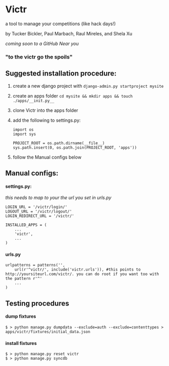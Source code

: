 # Victr #

a tool to manage your competitions (like hack days!)

by Tucker Bickler, Paul Marbach, Raul Mireles, and Shela Xu

_coming soon to a GitHub Near you_

### "to the victr go the spoils" ###

## Suggested installation procedure: ##

1.  create a new django project with `django-admin.py startproject mysite`
2.  create an apps folder `cd mysite && mkdir apps && touch ./apps/__init.py__`
3.  clone Victr into the apps folder
4.  add the following to settings.py:

        import os
        import sys

        PROJECT_ROOT = os.path.dirname(__file__)
        sys.path.insert(0, os.path.join(PROJECT_ROOT, 'apps'))
    
5.  follow the Manual configs below

## Manual configs: ##
#### settings.py: ####
_this needs to map to your the url you set in urls.py_

    LOGIN_URL = '/victr/login/'
    LOGOUT_URL = '/victr/logout/'
    LOGIN_REDIRECT_URL = '/victr/'

    INSTALLED_APPS = (
        ...
        'victr',
        ...
    )

#### urls.py ####

    urlpatterns = patterns('',
        url(r'^victr/', include('victr.urls')), #this points to http://yoursiteurl.com/victr/. you can do root if you want too with the pattern r'^'
        ...
    )

## Testing procedures ##
#### dump fixtures ####
    $ > python manage.py dumpdata --exclude=auth --exclude=contenttypes > apps/victr/fixtures/initial_data.json  

#### install fixtures ####
    $ > python manage.py reset victr  
    $ > python manage.py syncdb  
